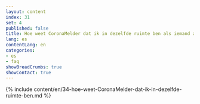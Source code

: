 ```yaml
---
layout: content
index: 31
set: 4
published: false
title: Hoe weet CoronaMelder dat ik in dezelfde ruimte ben als iemand anders?
lang: es
contentLang: en
categories:
- es
- faq
showBreadCrumbs: true
showContact: true
---
```

{% include content/en/34-hoe-weet-CoronaMelder-dat-ik-in-dezelfde-ruimte-ben.md %}
